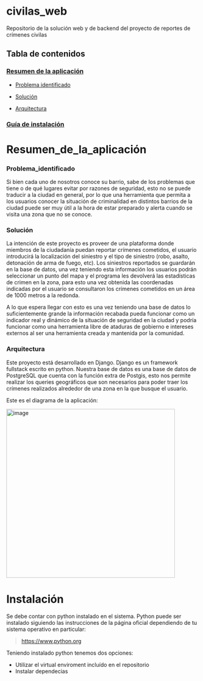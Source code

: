 # civilas_web
Repositorio de la solución web y de backend del proyecto de reportes de crímenes civilas

## Tabla de contenidos


### [Resumen de la aplicación](#Resumen_de_la_aplicación)<br>

- [Problema identificado](#Problema_identificado)<br>

- [Solución](#Solución)<br>

- [Arquitectura](#Arquitectura)<br>

### [Guía de instalación](#Instalación)<br>

# Resumen_de_la_aplicación

### Problema_identificado

Si bien cada uno de nosotros conoce su barrio, sabe de los problemas que tiene o de qué lugares evitar por razones de seguridad, esto no se puede traducir a la ciudad en general, por lo que una herramienta que permita a los usuarios conocer la situación de criminalidad en distintos barrios de la ciudad puede ser muy útil a la hora de estar preparado y alerta cuando se visita una zona que no se conoce.

### Solución

La intención de este proyecto es proveer de una plataforma donde miembros de la ciudadanía puedan reportar crímenes cometidos, el usuario introducirá la localización del siniestro y el tipo de siniestro (robo, asalto, detonación de arma de fuego, etc). Los siniestros reportados se guardarán en la base de datos, una vez teniendo esta información los usuarios podrán seleccionar un punto del mapa y el programa les devolverá las estadísticas de crimen en la zona,  para esto una vez obtenida las coordenadas indicadas por el usuario se consultaron los crímenes cometidos en un área de 1000 metros a la redonda.

A lo que espera llegar con esto es una vez teniendo una base de datos lo suficientemente grande la información recabada pueda funcionar como un indicador real y dinámico de la situación de seguridad en la ciudad y podría funcionar como una herramienta libre de ataduras de gobierno e intereses externos al ser una herramienta creada y mantenida por la comunidad.

### Arquitectura

Este proyecto está desarrollado en Django. Django es un framework fullstack escrito en python. Nuestra base de datos es una base de datos de PostgreSQL que cuenta con la función extra de Postgis, esto nos permite realizar los queries geográficos que son necesarios para poder traer los crímenes realizados alrededor de una zona en la que busque el usuario.

Este es el diagrama de la aplicación:

<img width="442" alt="image" src="https://user-images.githubusercontent.com/57050096/117603275-47fc9880-b118-11eb-83eb-39dd7940f55f.png">

# Instalación

Se debe contar con python instalado en el sistema. Python puede ser instalado siguiendo las instrucciones de la página oficial dependiendo de tu sistema operativo en particular:

> https://www.python.org

Teniendo instalado python tenemos dos opciones:
- Utilizar el virtual enviroment incluído en el repositorio 
- Instalar dependecias


